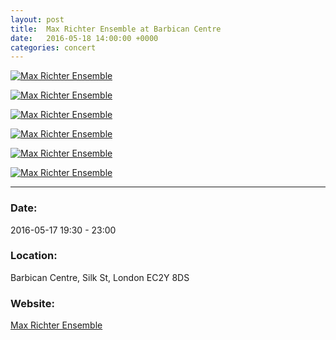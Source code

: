 ```yaml
---
layout: post
title:  Max Richter Ensemble at Barbican Centre
date:   2016-05-18 14:00:00 +0000
categories: concert
---
```


[![Max Richter Ensemble](/notes/images/2016-05-17-max-richter-ensemble/preview/DSCF4774.JPG)](/notes/images/2016-05-17-max-richter-ensemble/DSCF4774.JPG)

[![Max Richter Ensemble](/notes/images/2016-05-17-max-richter-ensemble/preview/DSCF4777.JPG)](/notes/images/2016-05-17-max-richter-ensemble/DSCF4777.JPG)

[![Max Richter Ensemble](/notes/images/2016-05-17-max-richter-ensemble/preview/DSCF4778.JPG)](/notes/images/2016-05-17-max-richter-ensemble/DSCF4778.JPG)

[![Max Richter Ensemble](/notes/images/2016-05-17-max-richter-ensemble/preview/DSCF4785.JPG)](/notes/images/2016-05-17-max-richter-ensemble/DSCF4785.JPG)

[![Max Richter Ensemble](/notes/images/2016-05-17-max-richter-ensemble/preview/DSCF4788.JPG)](/notes/images/2016-05-17-max-richter-ensemble/DSCF4788.JPG)

[![Max Richter Ensemble](/notes/images/2016-05-17-max-richter-ensemble/preview/DSCF4791.JPG)](/notes/images/2016-05-17-max-richter-ensemble/DSCF4791.JPG)



---

### Date:

2016-05-17 19:30 - 23:00

### Location:

Barbican Centre, Silk St, London EC2Y 8DS

### Website:

[Max Richter Ensemble](https://www.barbican.org.uk/music/event-detail.asp?ID=18880)